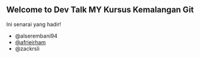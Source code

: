 ## Welcome to Dev Talk MY Kursus Kemalangan Git

Ini senarai yang hadir!
- @alserembani94
- [@afrieirham](https://github.com/afrieirham)
- @zackrsli
